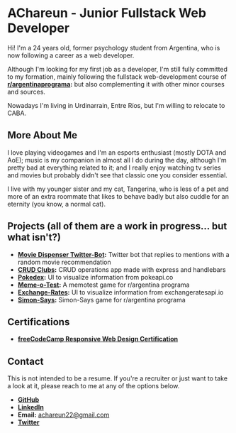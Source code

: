 # AChareun - Junior Fullstack Web Developer

Hi! I'm a 24 years old, former psychology student from Argentina, who is now following a career as a web developer. 

Although I'm looking for my first job as a developer, I'm still fully committed to my formation, mainly following the fullstack web-development course of **[r/argentinaprograma](https://argentinaprograma.com/):** but also complementing it with other minor courses and sources.

Nowadays I'm living in Urdinarrain, Entre Ríos, but I'm willing to relocate to CABA.

## More About Me

I love playing videogames and I'm an esports enthusiast (mostly DOTA and AoE); music is my companion in almost all I do during the day, although I'm pretty bad at everything related to it; and I really enjoy watching tv series and movies but probably didn't see that classic one you consider essential.

I live with my younger sister and my cat, Tangerina, who is less of a pet and more of an extra roommate that likes to behave badly but also cuddle for an eternity (you know, a normal cat).

## Projects (all of them are a work in progress... but what isn't?)

- **[Movie Dispenser Twitter-Bot](https://github.com/AChareun/movie-twbot):** Twitter bot that replies to mentions with a random movie recommendation
- **[CRUD Clubs](https://github.com/AChareun/crud-clubes):** CRUD operations app made with express and handlebars
- **[Pokedex](https://achareun.github.io/PokeDex/):** UI to visualize information from pokeapi.co
- **[Meme-o-Test](https://achareun.github.io/meme-o-test/):** A memotest game for r/argentina programa
- **[Exchange-Rates](https://achareun.github.io/tipos-de-cambio/#):** UI to visualize information from exchangeratesapi.io
- **[Simon-Says](https://achareun.github.io/simon-says/):** Simon-Says game for r/argentina programa

## Certifications

- **[freeCodeCamp Responsive Web Design Certification](https://www.freecodecamp.org/certification/achareun/responsive-web-design)**

## Contact

This is not intended to be a resume. If you're a recruiter or just want to take a look at it, please reach to me at any of the options below.

- **[GitHub](https://github.com/achareun)**
- **[LinkedIn](https://www.linkedin.com/in/achareun/)**
- **Email:** achareun22@gmail.com
- **[Twitter](https://twitter.com/AChareun)**
